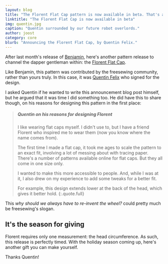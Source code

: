 ```yaml
---
layout: blog
title: "The Florent Flat Cap pattern is now available in beta. That's another gift sorted."
linktitle: "The Florent Flat Cap is now available in beta"
img: quentin.jpg
caption: "Quentin surrounded by our future robot overlords."
author: joost
category: core
blurb: "Announcing the Florent Flat Cap, by Quentin Felix."
---
```

After last month's release of [Benjamin](/patterns/benjamin), here's another pattern release
to channel the dapper gentleman within: the [Florent Flat Cap](/patterns/florent).

Like Benjamin, this pattern was contributed by the freesewing community, rather than
yours truly. In this case, it was [Quentin Felix](/users/ptzcb) who signed for the design.

I asked Quentin if he wanted to write this announcement blog post himself, 
but he argued that it was time I did something too. He did have this to share
though, on his reasons for designing this pattern in the first place:

> ##### Quentin on his reasons for designing Florent
>
> I like wearing flat caps myself. I didn't use to, but I have
> a friend Florent who inspired me to wear them (now you know where the name comes from).
>
>
> The first time I made a flat cap, it took me ages to scale the 
> pattern to an exact fit, involving a lot of messing about with tracing paper.
> There's a number of patterns available online for flat caps.
> But they all come in one size only. 
>
> I wanted to make this more accessible to people. And, while I was at it,
> I also drew on my experience to add some tweaks for a better fit. 
>
> For example, this design extends lower at the back of the head, which
> gives it better hold.
{:.quote.full}

This *why should we always have to re-invent the wheel?* could
pretty much be freesewing's slogan.

## It's the season for giving

Florent requires only one measurement: the head circumference. As such,
this release is perfectly timed. With the holiday season coming up,
here's another gift you can make yourself.

Thanks Quentin!
